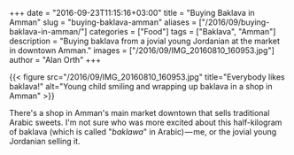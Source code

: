 +++
date = "2016-09-23T11:15:16+03:00"
title = "Buying Baklava in Amman"
slug = "buying-baklava-amman"
aliases = ["/2016/09/buying-baklava-in-amman/"]
categories = ["Food"]
tags = ["Baklava", "Amman"]
description = "Buying baklava from a jovial young Jordanian at the market in downtown Amman."
images = ["/2016/09/IMG_20160810_160953.jpg"]
author = "Alan Orth"
+++

{{< figure src="/2016/09/IMG_20160810_160953.jpg" title="Everybody likes baklava!" alt="Young child smiling and wrapping up baklava in a shop in Amman" >}}

There's a shop in Amman's main market downtown that sells traditional Arabic sweets. I'm not sure who was more excited about this half-kilogram of baklava (which is called "_baklawa_" in Arabic) — me, or the jovial young Jordanian selling it.

<!--more-->
